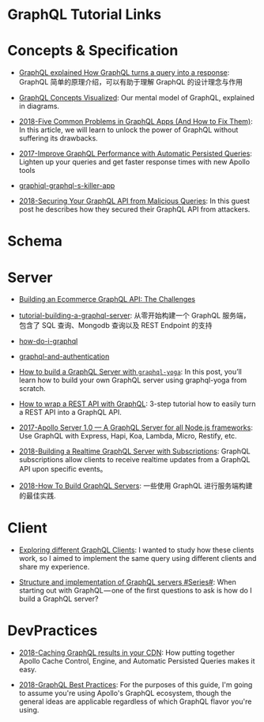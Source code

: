 # GraphQL Tutorial Links

# Concepts & Specification

* [GraphQL explained How GraphQL turns a query into a response](https://medium.com/apollo-stack/graphql-explained-5844742f195e#.rsa2k61tx): GraphQL 简单的原理介绍，可以有助于理解 GraphQL 的设计理念与作用

* [GraphQL Concepts Visualized](https://parg.co/UIv): Our mental model of GraphQL, explained in diagrams.

* [2018-Five Common Problems in GraphQL Apps (And How to Fix Them)](https://parg.co/UXd): In this article, we will learn to unlock the power of GraphQL without suffering its drawbacks.

* [2017-Improve GraphQL Performance with Automatic Persisted Queries](https://parg.co/U3X): Lighten up your queries and get faster response times with new Apollo tools

- [graphiql-graphql-s-killer-app](https://medium.com/the-graphqlhub/graphiql-graphql-s-killer-app-9896242b2125#.gork8qie3)

* [2018-Securing Your GraphQL API from Malicious Queries](https://parg.co/U1t): In this guest post he describes how they secured their GraphQL API from attackers.

# Schema

# Server

* [Building an Ecommerce GraphQL API: The Challenges](https://techblog.commercetools.com/building-an-ecommerce-graphql-api-the-challenges-6d652a95f478?source=reading_list---------99-3---------)

- [tutorial-building-a-graphql-server](https://medium.com/apollo-stack/tutorial-building-a-graphql-server-cddaa023c035#.w6r1huy4b): 从零开始构建一个 GraphQL 服务端，包含了 SQL 查询、Mongodb 查询以及 REST Endpoint 的支持

* [how-do-i-graphql](https://medium.com/apollo-stack/how-do-i-graphql-2fcabfc94a01#.wzt7u46uc)

* [graphql-and-authentication](https://medium.com/the-graphqlhub/graphql-and-authentication-b73aed34bbeb#.qgau20poo)

* [How to build a GraphQL Server with `graphql-yoga`](https://parg.co/UIg): In this post, you’ll learn how to build your own GraphQL server using graphql-yoga from scratch.

- [How to wrap a REST API with GraphQL](https://blog.graph.cool/how-to-wrap-a-rest-api-with-graphql-8bf3fb17547d): 3-step tutorial how to easily turn a REST API into a GraphQL API.

* [2017-Apollo Server 1.0 — A GraphQL Server for all Node.js frameworks](https://parg.co/bWY): Use GraphQL with Express, Hapi, Koa, Lambda, Micro, Restify, etc.

- [2018-Building a Realtime GraphQL Server with Subscriptions](https://blog.graph.cool/tutorial-building-a-realtime-graphql-server-with-subscriptions-2758cfc6d427): GraphQL subscriptions allow clients to receive realtime updates from a GraphQL API upon specific events。

* [2018-How To Build GraphQL Servers](https://medium.com/apollo-stack/how-to-build-graphql-servers-87587591ded5#.za2zqmq0i): 一些使用 GraphQL 进行服务端构建的最佳实践.

# Client

* [Exploring different GraphQL Clients](https://itnext.io/exploring-different-graphql-clients-d1bc69de305f): I wanted to study how these clients work, so I aimed to implement the same query using different clients and share my experience.

* [Structure and implementation of GraphQL servers #Series#](https://parg.co/Ug0): When starting out with GraphQL — one of the first questions to ask is how do I build a GraphQL server?

# DevPractices

* [2018-Caching GraphQL results in your CDN](https://dev-blog.apollodata.com/caching-graphql-results-in-your-cdn-54299832b8e2): How putting together Apollo Cache Control, Engine, and Automatic Persisted Queries makes it easy.

* [2018-GraphQL Best Practices](https://jsjaspreet.com/blog/graphql-best-practices): For the purposes of this guide, I'm going to assume you're using Apollo's GraphQL ecosystem, though the general ideas are applicable regardless of which GraphQL flavor you're using.
